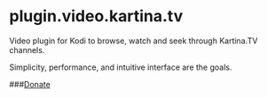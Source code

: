 # plugin.video.kartina.tv

Video plugin for Kodi to browse, watch and seek through Kartina.TV channels.

Simplicity, performance, and intuitive interface are the goals.

###[Donate](https://money.yandex.ru/embed/shop.xml?account=410011937319632&quickpay=shop&payment-type-choice=on&mobile-payment-type-choice=on&writer=seller&targets=Donate&default-sum=50&button-text=01&comment=on&hint=Kodi+plugin+for+KartinaTV&successURL=)
